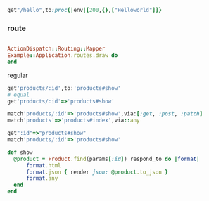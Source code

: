 ```ruby
get"/hello",to:proc{|env|[200,{},["Helloworld"]]}
```


### route

```ruby

ActionDispatch::Routing::Mapper
Example::Application.routes.draw do
end

```

regular

```ruby
get'products/:id',to:'products#show'
# equal
get'products/:id'=>'products#show'
```


```ruby
match'products/:id'=>'products#show',via:[:get, :post, :patch]
match'products'=>'products#index',via::any

```

```ruby
get":id"=>"products#show"
match'products/:id'=>'products#show'
```

```ruby
def show
  @product = Product.find(params[:id]) respond_to do |format|
      format.html
      format.json { render json: @product.to_json }
      format.any
  end 
end
```

